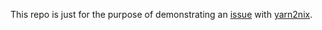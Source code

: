 This repo is just for the purpose of demonstrating an [issue](https://github.com/Profpatsch/yarn2nix/issues/3) with [yarn2nix](https://github.com/Profpatsch/yarn2nix).
